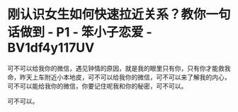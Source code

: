 # 刚认识女生如何快速拉近关系？教你一句话做到 - P1 - 笨小子恋爱 - BV1df4y117UV

可不可以给我你的微信，遇见钟情的原因，就是我的眼里只有你，只有你才能救我命，昨天上车附近小本地皮，可不可以给我你的微信，可不可以来了解我的内心，可不可以能给我你的微信，你要记住呢我和你的秘密，可不可以。

可不可以。